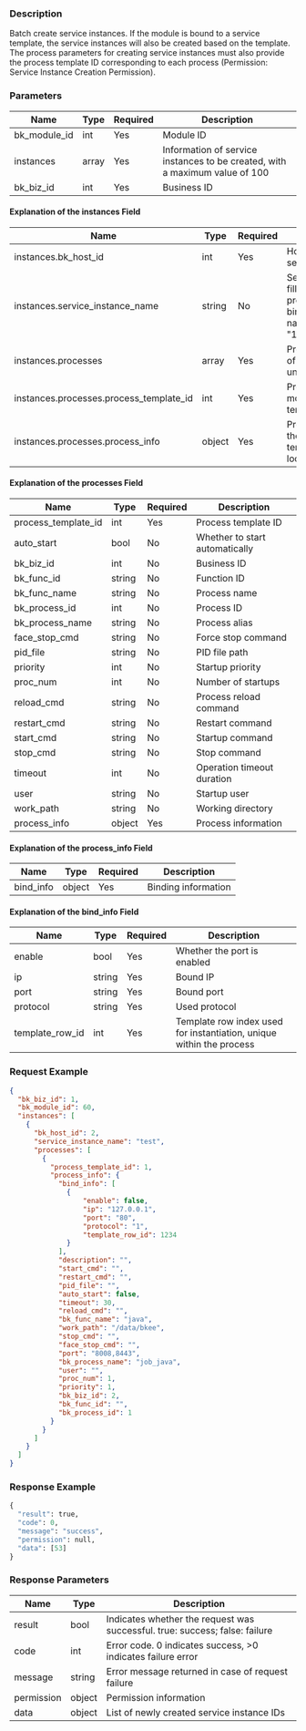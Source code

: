 ### Description

Batch create service instances. If the module is bound to a service template, the service instances will also be created
based on the template. The process parameters for creating service instances must also provide the process template ID
corresponding to each process (Permission: Service Instance Creation Permission).

### Parameters

| Name         | Type  | Required | Description                                                                 |
|--------------|-------|----------|-----------------------------------------------------------------------------|
| bk_module_id | int   | Yes      | Module ID                                                                   |
| instances    | array | Yes      | Information of service instances to be created, with a maximum value of 100 |
| bk_biz_id    | int   | Yes      | Business ID                                                                 |

#### Explanation of the instances Field

| Name                                    | Type   | Required | Description                                                                                                                                                                  |
|-----------------------------------------|--------|----------|------------------------------------------------------------------------------------------------------------------------------------------------------------------------------|
| instances.bk_host_id                    | int    | Yes      | Host ID, the host ID bound to the service instance                                                                                                                           |
| instances.service_instance_name         | string | No       | Service instance name. If not filled, the host IP plus the process name plus the service binding port will be used as the name, in the form of "123.123.123.123_job_java_80" |
| instances.processes                     | array  | Yes      | Process information, information of processes newly created under the service instance                                                                                       |
| instances.processes.process_template_id | int    | Yes      | Process template ID. If the module is not bound to a service template, fill in 0                                                                                             |
| instances.processes.process_info        | object | Yes      | Process instance information. If the process is bound to a template, only the fields not locked in the template are valid                                                    |

#### Explanation of the processes Field

| Name                | Type   | Required | Description                    |
|---------------------|--------|----------|--------------------------------|
| process_template_id | int    | Yes      | Process template ID            |
| auto_start          | bool   | No       | Whether to start automatically |
| bk_biz_id           | int    | No       | Business ID                    |
| bk_func_id          | string | No       | Function ID                    |
| bk_func_name        | string | No       | Process name                   |
| bk_process_id       | int    | No       | Process ID                     |
| bk_process_name     | string | No       | Process alias                  |
| face_stop_cmd       | string | No       | Force stop command             |
| pid_file            | string | No       | PID file path                  |
| priority            | int    | No       | Startup priority               |
| proc_num            | int    | No       | Number of startups             |
| reload_cmd          | string | No       | Process reload command         |
| restart_cmd         | string | No       | Restart command                |
| start_cmd           | string | No       | Startup command                |
| stop_cmd            | string | No       | Stop command                   |
| timeout             | int    | No       | Operation timeout duration     |
| user                | string | No       | Startup user                   |
| work_path           | string | No       | Working directory              |
| process_info        | object | Yes      | Process information            |

#### Explanation of the process_info Field

| Name                | Type   | Required | Description         |
|---------------------|--------|----------|---------------------|
| bind_info           | object | Yes      | Binding information |

#### Explanation of the bind_info Field

| Name            | Type   | Required | Description                                                          |
|-----------------|--------|----------|----------------------------------------------------------------------|
| enable          | bool   | Yes      | Whether the port is enabled                                          |
| ip              | string | Yes      | Bound IP                                                             |
| port            | string | Yes      | Bound port                                                           |
| protocol        | string | Yes      | Used protocol                                                        |
| template_row_id | int    | Yes      | Template row index used for instantiation, unique within the process |

### Request Example

```json
{
  "bk_biz_id": 1,
  "bk_module_id": 60,
  "instances": [
    {
      "bk_host_id": 2,
      "service_instance_name": "test",
      "processes": [
        {
          "process_template_id": 1,
          "process_info": {
            "bind_info": [
              {
                  "enable": false,
                  "ip": "127.0.0.1",
                  "port": "80",
                  "protocol": "1",
                  "template_row_id": 1234
              }
            ],
            "description": "",
            "start_cmd": "",
            "restart_cmd": "",
            "pid_file": "",
            "auto_start": false,
            "timeout": 30,
            "reload_cmd": "",
            "bk_func_name": "java",
            "work_path": "/data/bkee",
            "stop_cmd": "",
            "face_stop_cmd": "",
            "port": "8008,8443",
            "bk_process_name": "job_java",
            "user": "",
            "proc_num": 1,
            "priority": 1,
            "bk_biz_id": 2,
            "bk_func_id": "",
            "bk_process_id": 1
          }
        }
      ]
    }
  ]
}
```

### Response Example

```python
{
  "result": true,
  "code": 0,
  "message": "success",
  "permission": null,
  "data": [53]
}
```

### Response Parameters

| Name       | Type   | Description                                                                 |
|------------|--------|-----------------------------------------------------------------------------|
| result     | bool   | Indicates whether the request was successful. true: success; false: failure |
| code       | int    | Error code. 0 indicates success, >0 indicates failure error                 |
| message    | string | Error message returned in case of request failure                           |
| permission | object | Permission information                                                      |
| data       | object | List of newly created service instance IDs                                  |
